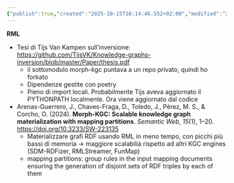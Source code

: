 ```yaml
---
{"publish":true,"created":"2025-10-15T16:14:46.552+02:00","modified":"2024-05-30T12:00:00.000+02:00","cssclasses":""}
---
```



**RML**

- Tesi di Tijs Van Kampen sull’inversione: https://github.com/TijsVK/Knowledge-graphs-inversion/blob/master/Paper/thesis.pdf
    - il sottomodulo morph-kgc puntava a un repo privato, quindi ho forkato
    - Dipendenze gestite con poetry
    - Pieno di import locali. Probabilmente Tijs aveva aggiornato il PYTHONPATH localmente. Ora viene aggiornato dal codice
- Arenas-Guerrero, J., Chaves-Fraga, D., Toledo, J., Pérez, M. S., & Corcho, O. (2024). **Morph-KGC: Scalable knowledge graph materialization with mapping partitions**. *Semantic Web*, *15*(1), 1–20. https://doi.org/10.3233/SW-223135
    - Materializzare grafi RDF usando RML in meno tempo, con picchi più bassi di memoria → maggiore scalabilià rispetto ad altri KGC engines (SDM-RDFizer, RMLStreamer, FunMap)
    - mapping partitions:  group rules in the input mapping documents ensuring the generation of disjoint sets of RDF triples by each of them